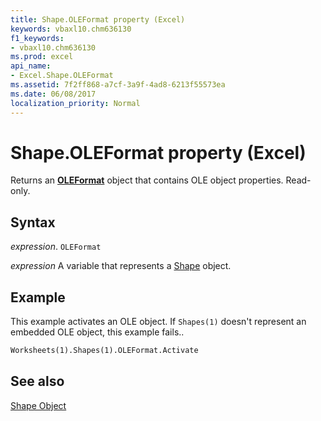 ```yaml
---
title: Shape.OLEFormat property (Excel)
keywords: vbaxl10.chm636130
f1_keywords:
- vbaxl10.chm636130
ms.prod: excel
api_name:
- Excel.Shape.OLEFormat
ms.assetid: 7f2ff868-a7cf-3a9f-4ad8-6213f55573ea
ms.date: 06/08/2017
localization_priority: Normal
---
```



# Shape.OLEFormat property (Excel)

Returns an  **[OLEFormat](Excel.OLEFormat.md)** object that contains OLE object properties. Read-only.


## Syntax

_expression_. `OLEFormat`

_expression_ A variable that represents a [Shape](./Excel.Shape.md) object.


## Example

This example activates an OLE object. If  `Shapes(1)` doesn't represent an embedded OLE object, this example fails..


```vb
Worksheets(1).Shapes(1).OLEFormat.Activate
```


## See also


[Shape Object](Excel.Shape.md)

